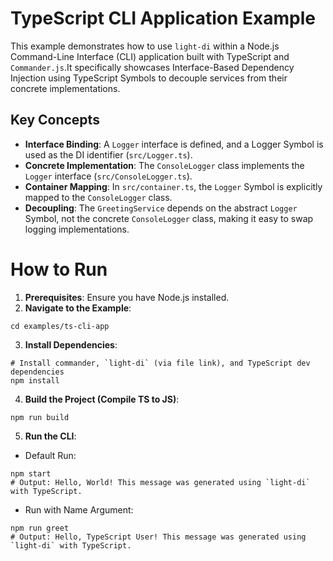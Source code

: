 # TypeScript CLI Application Example

This example demonstrates how to use `light-di` within a Node.js Command-Line Interface (CLI) application built with TypeScript and `Commander.js`.It specifically showcases Interface-Based Dependency Injection using TypeScript Symbols to decouple services from their concrete implementations.

## Key Concepts
* **Interface Binding**: A `Logger` interface is defined, and a Logger Symbol is used as the DI identifier (`src/Logger.ts`).
* **Concrete Implementation**: The `ConsoleLogger` class implements the `Logger` interface (`src/ConsoleLogger.ts`).
* **Container Mapping**: In `src/container.ts`, the `Logger` Symbol is explicitly mapped to the `ConsoleLogger` class.
* **Decoupling**: The `GreetingService` depends on the abstract `Logger` Symbol, not the concrete `ConsoleLogger` class, making it easy to swap logging implementations.

# How to Run

1. **Prerequisites**: Ensure you have Node.js installed.
2. **Navigate to the Example**:
```
cd examples/ts-cli-app
```
3. **Install Dependencies**:
```
# Install commander, `light-di` (via file link), and TypeScript dev dependencies
npm install
```
4. **Build the Project (Compile TS to JS)**:
```
npm run build
```
5. **Run the CLI**:
  * Default Run:
```
npm start
# Output: Hello, World! This message was generated using `light-di` with TypeScript.
```
  * Run with Name Argument:
```
npm run greet
# Output: Hello, TypeScript User! This message was generated using `light-di` with TypeScript.
```
